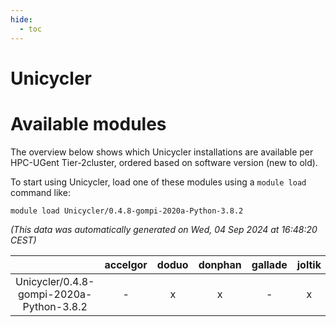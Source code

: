 ```yaml
---
hide:
  - toc
---
```


Unicycler
=========

# Available modules


The overview below shows which Unicycler installations are available per HPC-UGent Tier-2cluster, ordered based on software version (new to old).

To start using Unicycler, load one of these modules using a `module load` command like:

```shell
module load Unicycler/0.4.8-gompi-2020a-Python-3.8.2
```

*(This data was automatically generated on Wed, 04 Sep 2024 at 16:48:20 CEST)*  

| |accelgor|doduo|donphan|gallade|joltik|shinx|skitty|
| :---: | :---: | :---: | :---: | :---: | :---: | :---: | :---: |
|Unicycler/0.4.8-gompi-2020a-Python-3.8.2|-|x|x|-|x|-|x|
